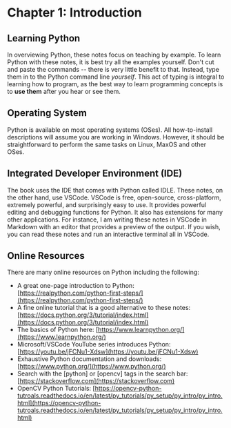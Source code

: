 # Chapter 1: Introduction


## Learning Python
In overviewing Python, these notes focus on teaching by example.  To learn Python with these notes, it is best try all the examples yourself.  Don't cut and paste the commands -- there is very little benefit to that.  Instead, type them in to the Python command line *yourself*.  This act of typing is integral to learning how to program, as the best way to learn programming concepts is to **use them** after you hear or see them. 

## Operating System

Python is available on most operating systems (OSes).  All how-to-install descriptions will assume you are working in Windows.  However, it should be straightforward to perform the same tasks on Linux, MaxOS and other OSes.

## Integrated Developer Environment (IDE)
The book uses the IDE that comes with Python called IDLE. These notes, on the other hand, use VSCode.  VSCode is free, open-source, cross-platform, extremely powerful, and surprisingly easy to use.  It provides powerful editing and debugging functions for Python. It also has extensions for many other applications.  For instance, I am writing these notes in VSCode in Markdown with an editor that provides a preview of the output.  If you wish, you can read these notes and run an interactive terminal all in VSCode.

## Online Resources

There are many online resources on Python including the following:

- A great one-page introduction to Python: [https://realpython.com/python-first-steps/](https://realpython.com/python-first-steps/)
- A fine online tutorial that is a good alternative to these notes: [https://docs.python.org/3/tutorial/index.html](https://docs.python.org/3/tutorial/index.html)
- The basics of Python here: [https://www.learnpython.org/](https://www.learnpython.org/)
- Microsoft/VSCode YouTube series introduces Python: [https://youtu.be/jFCNu1-Xdsw](https://youtu.be/jFCNu1-Xdsw)
- Exhaustive Python documentation and downloads: [https://www.python.org/](https://www.python.org/) 
- Search with the [python] or [opencv] tags in the search bar: [https://stackoverflow.com](https://stackoverflow.com) 
- OpenCV Python Tutorials: [https://opencv-python-tutroals.readthedocs.io/en/latest/py_tutorials/py_setup/py_intro/py_intro.html](https://opencv-python-tutroals.readthedocs.io/en/latest/py_tutorials/py_setup/py_intro/py_intro.html) 
